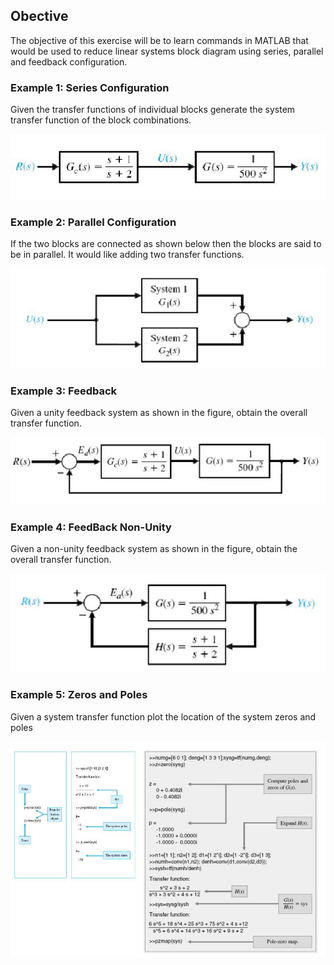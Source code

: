 ## Obective
The objective of this exercise will be to learn commands in MATLAB that would be used to reduce linear systems block diagram using series, parallel and feedback configuration.

### Example 1: Series Configuration

Given the transfer functions of individual blocks generate the system transfer
function of the block combinations.

![alt text](https://github.com/hogum/Linear_Systems_Reduction/blob/master/linearSystems/examples/data/example1.jpg)

### Example 2: Parallel Configuration
If the two blocks are connected as shown below then the blocks are said to be in parallel. It would like adding two transfer functions.

![alt text](https://github.com/hogum/Linear_Systems_Reduction/blob/master/linearSystems/examples/data/example2.jpg)


### Example 3: Feedback
Given a unity feedback system as shown in the figure, obtain the overall transfer function.

![alt text](https://github.com/hogum/Linear_Systems_Reduction/blob/master/linearSystems/examples/data/example3.jpg)

### Example 4: FeedBack Non-Unity
Given a non-unity feedback system as shown in the figure, obtain the overall transfer function.

![alt text](https://github.com/hogum/Linear_Systems_Reduction/blob/master/linearSystems/examples/data/example4.jpg)

### Example 5: Zeros and Poles
Given a system transfer function plot the location of the system zeros and poles

![alt text](https://github.com/hogum/Linear_Systems_Reduction/blob/master/linearSystems/examples/data/example5.jpg)
